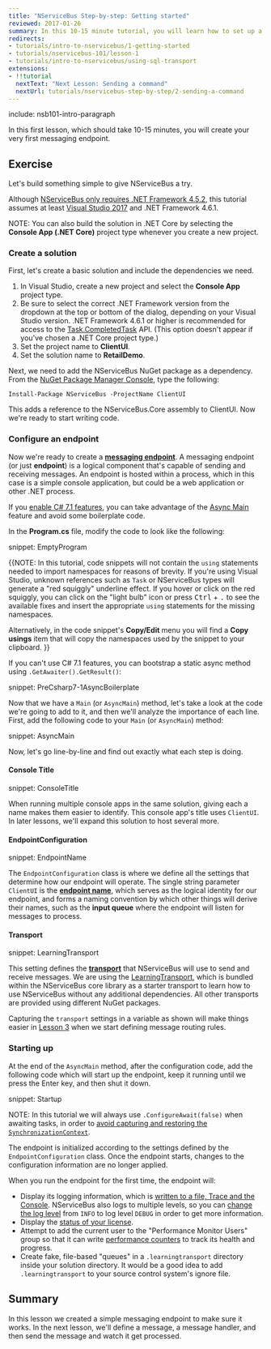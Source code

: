 ```yaml
---
title: "NServiceBus Step-by-step: Getting started"
reviewed: 2017-01-26
summary: In this 10-15 minute tutorial, you will learn how to set up a development machine for NServiceBus and create your very first messaging endpoint.
redirects:
- tutorials/intro-to-nservicebus/1-getting-started
- tutorials/nservicebus-101/lesson-1
- tutorials/intro-to-nservicebus/using-sql-transport
extensions:
- !!tutorial
  nextText: "Next Lesson: Sending a command"
  nextUrl: tutorials/nservicebus-step-by-step/2-sending-a-command
---
```


include: nsb101-intro-paragraph

In this first lesson, which should take 10-15 minutes, you will create your very first messaging endpoint.


## Exercise

Let's build something simple to give NServiceBus a try.

Although [NServiceBus only requires .NET Framework 4.5.2](/nservicebus/operations/dotnet-framework-version-requirements.md), this tutorial assumes at least [Visual Studio 2017](https://www.visualstudio.com/downloads/) and .NET Framework 4.6.1.

NOTE: You can also build the solution in .NET Core by selecting the **Console App (.NET Core)** project type whenever you create a new project.


### Create a solution

First, let's create a basic solution and include the dependencies we need.

 1. In Visual Studio, create a new project and select the **Console App** project type.
 2. Be sure to select the correct .NET Framework version from the dropdown at the top or bottom of the dialog, depending on your Visual Studio version. .NET Framework 4.6.1 or higher is recommended for access to the [Task.CompletedTask](https://msdn.microsoft.com/en-us/library/system.threading.tasks.task.completedtask.aspx) API. (This option doesn't appear if you've chosen a .NET Core project type.)
 3. Set the project name to **ClientUI**.
 4. Set the solution name to **RetailDemo**.

Next, we need to add the NServiceBus NuGet package as a dependency. From the [NuGet Package Manager Console](https://docs.microsoft.com/en-us/nuget/tools/package-manager-console), type the following:

```
Install-Package NServiceBus -ProjectName ClientUI
```

This adds a reference to the NServiceBus.Core assembly to ClientUI. Now we're ready to start writing code.


### Configure an endpoint

Now we're ready to create a [**messaging endpoint**](/nservicebus/endpoints/). A messaging endpoint (or just **endpoint**) is a logical component that's capable of sending and receiving messages. An endpoint is hosted within a process, which in this case is a simple console application, but could be a web application or other .NET process.

If you [enable C# 7.1 features](https://www.meziantou.net/2017/08/24/3-ways-to-enable-c-7-1-features), you can take advantage of the [Async Main](https://blogs.msdn.microsoft.com/mazhou/2017/05/30/c-7-series-part-2-async-main/) feature and avoid some boilerplate code.

In the **Program.cs** file, modify the code to look like the following:

snippet: EmptyProgram

{{NOTE:
In this tutorial, code snippets will not contain the `using` statements needed to import namespaces for reasons of brevity. If you're using Visual Studio, unknown references such as `Task` or NServiceBus types will generate a "red squiggly" underline effect. If you hover or click on the red squiggly, you can click on the "light bulb" icon or press <kbd>Ctrl</kbd> + <kbd>.</kbd> to see the available fixes and insert the appropriate `using` statements for the missing namespaces.

Alternatively, in the code snippet's **Copy/Edit** menu you will find a **Copy usings** item that will copy the namespaces used by the snippet to your clipboard.
}}

If you can't use C# 7.1 features, you can bootstrap a static async method using `.GetAwaiter().GetResult()`:

snippet: PreCsharp7-1AsyncBoilerplate

Now that we have a `Main` (or `AsyncMain`) method, let's take a look at the code we're going to add to it, and then we'll analyze the importance of each line. First, add the following code to your `Main` (or `AsyncMain`) method:

snippet: AsyncMain

Now, let's go line-by-line and find out exactly what each step is doing.


#### Console Title

snippet: ConsoleTitle

When running multiple console apps in the same solution, giving each a name makes them easier to identify. This console app's title uses `ClientUI`. In later lessons, we'll expand this solution to host several more.


#### EndpointConfiguration

snippet: EndpointName

The `EndpointConfiguration` class is where we define all the settings that determine how our endpoint will operate. The single string parameter `ClientUI` is the [**endpoint name**](/nservicebus/endpoints/specify-endpoint-name.md), which serves as the logical identity for our endpoint, and forms a naming convention by which other things will derive their names, such as the **input queue** where the endpoint will listen for messages to process.


#### Transport

snippet: LearningTransport

This setting defines the [**transport**](/transports/) that NServiceBus will use to send and receive messages. We are using the [LearningTransport](/transports/learning/), which is bundled within the NServiceBus core library as a starter transport to learn how to use NServiceBus without any additional dependencies. All other transports are provided using different NuGet packages.

Capturing the `transport` settings in a variable as shown will make things easier in [Lesson 3](../3-multiple-endpoints/) when we start defining message routing rules.


### Starting up

At the end of the `AsyncMain` method, after the configuration code, add the following code which will start up the endpoint, keep it running until we press the Enter key, and then shut it down.

snippet: Startup

NOTE: In this tutorial we will always use `.ConfigureAwait(false)` when awaiting tasks, in order to [avoid capturing and restoring the `SynchronizationContext`](https://msdn.microsoft.com/en-us/magazine/jj991977.aspx).

The endpoint is initialized according to the settings defined by the `EndpointConfiguration` class. Once the endpoint starts, changes to the configuration information are no longer applied.

When you run the endpoint for the first time, the endpoint will:

 * Display its logging information, which is [written to a file, Trace and the Console](/nservicebus/logging/#default-logging). NServiceBus also logs to multiple levels, so you can [change the log level](/nservicebus/logging/#logging-levels) from `INFO` to log level `DEBUG` in order to get more information.
 * Display the [status of your license](/nservicebus/licensing/).
 * Attempt to add the current user to the "Performance Monitor Users" group so that it can write [performance counters](/monitoring/metrics/performance-counters.md) to track its health and progress.
 * Create fake, file-based "queues" in a `.learningtransport` directory inside your solution directory. It would be a good idea to add `.learningtransport` to your source control system's ignore file.


## Summary

In this lesson we created a simple messaging endpoint to make sure it works. In the next lesson, we'll define a message, a message handler, and then send the message and watch it get processed.

